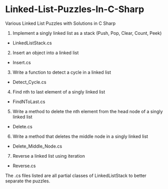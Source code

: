 # Linked-List-Puzzles-In-C-Sharp
Various Linked List Puzzles with Solutions in C Sharp

1. Implement a singly linked list as a stack (Push, Pop, Clear, Count, Peek)
 - LinkedListStack.cs

2. Insert an object into a linked list
 - Insert.cs

3. Write a function to detect a cycle in a linked list
 - Detect_Cycle.cs

4. Find nth to last element of a singly linked list
 - FindNToLast.cs

5. Write a method to delete the nth element from the head node of a singly linked list
 - Delete.cs

6. Write a method that deletes the middle node in a singly linked list
 - Delete_Middle_Node.cs

7. Reverse a linked list using iteration
 - Reverse.cs

The .cs files listed are all partial classes of LinkedListStack to better separate the puzzles.

